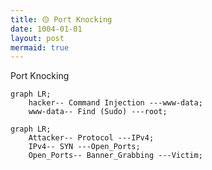 ```yaml
---
title: 🟡 Port Knocking
date: 1004-01-01
layout: post
mermaid: true
---
```


Port Knocking

```mermaid
graph LR;
    hacker-- Command Injection ---www-data;
    www-data-- Find (Sudo) ---root;
```



```mermaid
graph LR;
    Attacker-- Protocol ---IPv4;
    IPv4-- SYN ---Open_Ports;
    Open_Ports-- Banner_Grabbing ---Victim;
```
